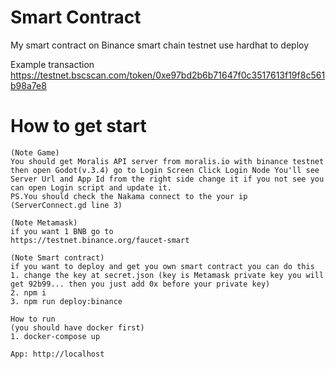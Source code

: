 # Smart Contract
My smart contract on Binance smart chain testnet use hardhat to deploy

Example transaction
https://testnet.bscscan.com/token/0xe97bd2b6b71647f0c3517613f19f8c561b98a7e8

# How to get start
```
(Note Game)
You should get Moralis API server from moralis.io with binance testnet then open Godot(v.3.4) go to Login Screen Click Login Node You'll see Server Url and App Id from the right side change it if you not see you can open Login script and update it.
PS.You should check the Nakama connect to the your ip (ServerConnect.gd line 3)

(Note Metamask)
if you want 1 BNB go to
https://testnet.binance.org/faucet-smart

(Note Smart contract)
if you want to deploy and get you own smart contract you can do this
1. change the key at secret.json (key is Metamask private key you will get 92b99... then you just add 0x before your private key)
2. npm i
3. npm run deploy:binance

How to run
(you should have docker first)
1. docker-compose up

App: http://localhost
```

